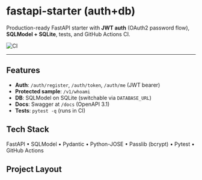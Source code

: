 # fastapi-starter (auth+db)

Production-ready FastAPI starter with **JWT auth** (OAuth2 password flow), **SQLModel + SQLite**, tests, and GitHub Actions CI.

![CI](https://github.com/amalabera/fastapi-starter/actions/workflows/ci.yml/badge.svg)

---

## Features
- **Auth**: `/auth/register`, `/auth/token`, `/auth/me` (JWT bearer)
- **Protected sample**: `/v1/whoami`
- **DB**: SQLModel on SQLite (switchable via `DATABASE_URL`)
- **Docs**: Swagger at `/docs` (OpenAPI 3.1)
- **Tests**: `pytest -q` (runs in CI)

## Tech Stack
FastAPI • SQLModel • Pydantic • Python-JOSE • Passlib (bcrypt) • Pytest • GitHub Actions

## Project Layout
